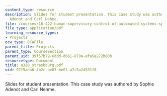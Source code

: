 ```yaml
---
content_type: resource
description: Slides for student presentation. This case study was authored by Sophie
  Adenot and Carl Nehme.
file: /courses/16-422-human-supervisory-control-of-automated-systems-spring-2004/97f5ada64b2cae83be01a7c5a2d531f8_a320_strasbourg.pdf
file_type: application/pdf
learning_resource_types:
- Projects
ocw_type: OCWFile
parent_title: Projects
parent_type: CourseSection
parent_uid: 39f57b79-6ddd-d661-879a-efa5e272b80b
resourcetype: Document
title: a320_strasbourg.pdf
uid: 97f5ada6-4b2c-ae83-be01-a7c5a2d531f8
---
```

Slides for student presentation. This case study was authored by Sophie Adenot and Carl Nehme.

